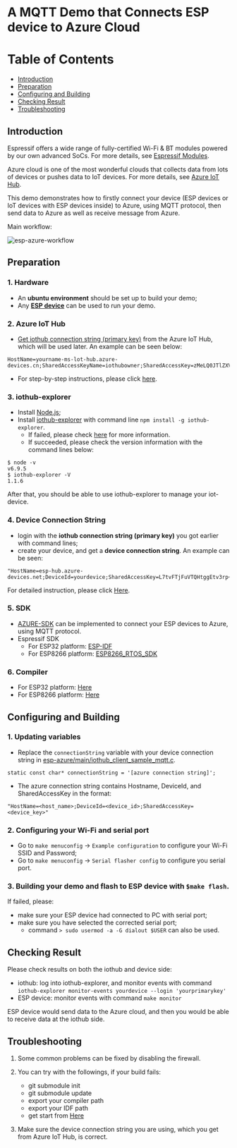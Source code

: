 # A MQTT Demo that Connects ESP device to Azure Cloud 

# Table of Contents
- [Introduction](#introduction)
- [Preparation](#preparation)
- [Configuring and Building](#configuring-and-building)
- [Checking Result](#checking-result)
- [Troubleshooting](#troubleshooting)

## Introduction
<a name="Introduction"></a>

Espressif offers a wide range of fully-certified Wi-Fi & BT modules powered by our own advanced SoCs. For more details, see [Espressif Modules](https://www.espressif.com/en/products/hardware/modules).

Azure cloud is one of the most wonderful clouds that collects data from lots of devices or pushes data to IoT devices. For more details, see [Azure IoT Hub](https://www.azure.cn/en-us/home/features/iot-hub/).

This demo demonstrates how to firstly connect your device (ESP devices or IoT devices with ESP devices inside) to Azure, using MQTT protocol, then send data to Azure as well as receive message from Azure. 

Main workflow:

 ![esp-azure-workflow](doc/_static/esp-azure-workflow.png)

## Preparation 

<a name="preparation"></a>
### 1. Hardware
- An **ubuntu environment** should be set up to build your demo;
- Any **[ESP device](https://www.espressif.com/en/products/hardware/modules)** can be used to run your demo.

### 2. Azure IoT Hub
- [Get iothub connection string (primary key)](https://www.azure.cn/en-us/pricing/1rmb-trial-full/?form-type=identityauth) from the Azure IoT Hub, which will be used later. An example can be seen below:

```
HostName=yourname-ms-lot-hub.azure-devices.cn;SharedAccessKeyName=iothubowner;SharedAccessKey=zMeLQ0JTlZXVcHBVOwRFVmlFtcCz+CtbDpUPBWexbIY=
```
- For step-by-step instructions, please click [here](doc/IoT_Suite.md).

### 3. iothub-explorer
- Install [Node.js](https://nodejs.org/en/);  
- Install [iothub-explorer](https://www.npmjs.com/package/iothub-explorer) with command line `npm install -g iothub-explorer`.
  - If failed, please check [here](http://thinglabs.io/workshop/esp8266/setup-azure-iot-hub/) for more information.
  - If succeeded, please check the version information with the command lines below:
```
$ node -v
v6.9.5
$ iothub-explorer -V
1.1.6
```

After that, you should be able to use iothub-explorer to manage your iot-device.

### 4. Device Connection String
- login with the **iothub connection string (primary key)** you got earlier with command lines;
- create your device, and get a **device connection string**. An example can be seen:

``` 
"HostName=esp-hub.azure-devices.net;DeviceId=yourdevice;SharedAccessKey=L7tvFTjFuVTQHtggEtv3rp+tKEJzQLLpDnO0edVGKCg=";
```

For detailed instruction, please click [Here](https://github.com/ustccw/RepoForShareData/blob/master/Microsoft/AzureData/iothub-explorer).
 
### 5. SDK
- [AZURE-SDK](https://github.com/espressif/esp-azure) can be implemented to connect your ESP devices to Azure, using MQTT protocol.
- Espressif SDK
  - For ESP32 platform: [ESP-IDF](https://github.com/espressif/esp-idf)  
  - For ESP8266 platform: [ESP8266_RTOS_SDK](https://github.com/espressif/ESP8266_RTOS_SDK)

### 6. Compiler
- For ESP32 platform: [Here](https://github.com/espressif/esp-idf/blob/master/README.md)
- For ESP8266 platform: [Here](https://github.com/espressif/ESP8266_RTOS_SDK/blob/master/README.md)

## Configuring and Building

<a name="Configuring_and_Building"></a>

### 1. Updating variables
- Replace the `connectionString` variable with your device connection string in [esp-azure/main/iothub_client_sample_mqtt.c](https://github.com/espressif/esp-azure/blob/master/main/iothub_client_sample_mqtt.c).

```
static const char* connectionString = '[azure connection string]';
```
- The azure connection string contains Hostname, DeviceId, and SharedAccessKey in the format:

```
"HostName=<host_name>;DeviceId=<device_id>;SharedAccessKey=<device_key>"
```

### 2. Configuring your Wi-Fi and serial port
- Go to `make menuconfig` -> `Example configuration` to  configure your Wi-Fi SSID and Password; 
- Go to `make menuconfig` -> `Serial flasher config` to configure you serial port.

### 3. Building your demo and flash to ESP device with `$make flash`.
If failed, please:
- make sure your ESP device had connected to PC with serial port;
- make sure you have selected the corrected serial port;
  - command `> sudo usermod -a -G dialout $USER` can also be used.

## Checking Result

<a name="Checking_Result"></a>

Please check results on both the iothub and device side:

- iothub: log into iothub-explorer, and monitor events with command `iothub-explorer monitor-events yourdevice --login 'yourprimarykey'`
- ESP device: monitor events with command `make monitor`

ESP device would send data to the Azure cloud, and then you would be able to receive data at the iothub side.

## Troubleshooting
<a name="Troubleshooting"></a>

1. Some common problems can be fixed by disabling the firewall.

2. You can try with the followings, if your build fails:
	- git submodule init
	- git submodule update
	- export your compiler path 
	- export your IDF path
	- get start from [Here](https://www.espressif.com/en/support/download/documents)
	
3. Make sure the device connection string you are using, which you get from Azure IoT Hub, is correct.

